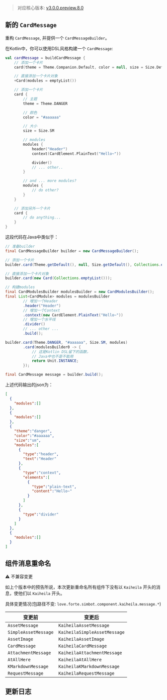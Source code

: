 > 对应核心版本: [v3.0.0.preview.8.0](https://github.com/ForteScarlet/simpler-robot/releases/tag/v3.0.0.preview.8.0)

## 新的 `CardMessage`
重构 `CardMessage`, 并提供一个 `CardMessageBuilder`。

在Kotlin中，你可以使用DSL风格构建一个 `CardMessage`: 
```kotlin
val cardMessage = buildCardMessage {
    // 添加一个卡片
    card(theme = Theme.Companion.Default, color = null, size = Size.Default, modules = emptyList())

    // 直接添加一个卡片对象
    +Card(modules = emptyList())

    // 添加一个卡片
    card {
        // 主题
        theme = Theme.DANGER

        // 颜色
        color = "#aaaaaa"

        // 大小
        size = Size.SM

        // modules
        modules {
            header("Header")
            context(CardElement.PlainText("Hello~"))

            divider()
            // ... other..
        }

        // and ... more modules?
        modules {
            // do other?
        }
    }

    // 添加另外一个卡片
    card {
        // do anything...
    }
}
```
这段代码在Java中类似于：
```java
// 准备builder
final CardMessageBuilder builder = new CardMessageBuilder();

// 添加一个卡片
builder.card(Theme.getDefault(), null, Size.getDefault(), Collections.emptyList());

// 直接添加一个卡片对象
builder.card(new Card(Collections.emptyList()));

// 构建modules
final CardModulesBuilder modulesBuilder = new CardModulesBuilder();
final List<CardModule> modules = modulesBuilder
        // 增加一个Header
        .header("Header")
        // 增加一个Context
        .context(new CardElement.PlainText("Hello~"))
        // 增加一个水平线
        .divider()
        // ... other ...
        .build();

builder.card(Theme.DANGER, "#aaaaaa", Size.SM, modules)
        .card(modulesBuilder0 -> {
            // 这是Kotlin DSL留下的函数，
            // Java中也不是不能用
            return Unit.INSTANCE;
        });

final CardMessage message = builder.build();
```


上述代码输出的json为：
```json
[
  {
    "modules":[]
  },
  {
    "modules":[]
  },
  {
    "theme":"danger",
    "color":"#aaaaaa",
    "size":"sm",
    "modules":[
      {
        "type":"header",
        "text":"Header"
      },
      {
        "type":"context",
        "elements":[
          {
            "type":"plain-text",
            "content":"Hello~"
          }
        ]
      },
      {
        "type":"divider"
      }
    ]
  },
  {
    "modules":[]
  }
]
```

## 组件消息重命名 
⚠️ 不兼容变更

如上个版本中的预告所说，本次更新重命名所有组件下没有以 `Kaiheila` 开头的消息，使他们以 `Kaiheila` 开头。

具体变更情况(包路径不变: `love.forte.simbot.component.kaiheila.message.*`)

| 变更前                  | 变更后                          |
|----------------------|------------------------------|
| `AssetMessage`       | `KaiheilaAssetMessage`       |
| `SimpleAssetMessage` | `KaiheilaSimpleAssetMessage` |
| `AssetImage`         | `KaiheilaAssetImage`         |
| `CardMessage`        | `KaiheilaCardMessage`        |
| `AttachmentMessage`  | `KaiheilaAttachmentMessage`  |
| `AtAllHere`          | `KaiheilaAtAllHere`          |
| `KMarkdownMessage`   | `KaiheilaKMarkdownMessage`   |
| `RequestMessage`     | `KaiheilaRequestMessage`     |




## 更新日志
